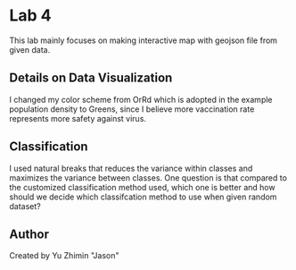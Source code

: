 # Lab 4
This lab mainly focuses on making interactive map with geojson file from given data.

## Details on Data Visualization
I changed my color scheme from OrRd which is adopted in the example population density to Greens, since I believe more vaccination rate represents more safety against virus.

## Classification
I used natural breaks that reduces the variance within classes and maximizes the variance between classes.
One question is that compared to the customized classification method used, which one is better and how should we decide which classifcation method to use when given random dataset?

## Author
Created by Yu Zhimin "Jason"
